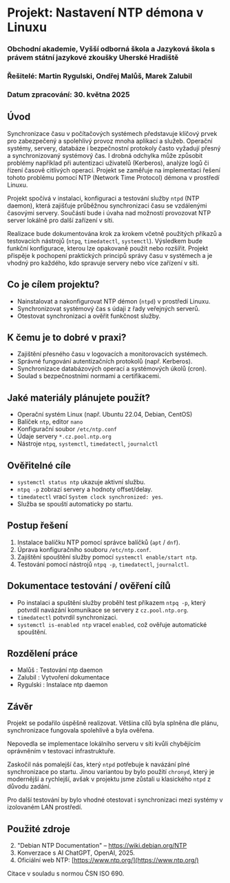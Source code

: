 ﻿# Projekt: Nastavení NTP démona v Linuxu

### Obchodní akademie, Vyšší odborná škola a Jazyková škola s právem státní jazykové zkoušky Uherské Hradiště  
 
### Řešitelé: Martin Rygulski, Ondřej Malůš, Marek Zalubil

### Datum zpracování: 30. května 2025


## Úvod
Synchronizace času v počítačových systémech představuje klíčový prvek pro zabezpečený a spolehlivý provoz mnoha aplikací a služeb. Operační systémy, servery, databáze i bezpečnostní protokoly často vyžadují přesný a synchronizovaný systémový čas. I drobná odchylka může způsobit problémy například při autentizaci uživatelů (Kerberos), analýze logů či řízení časově citlivých operací. Projekt se zaměřuje na implementaci řešení tohoto problému pomocí NTP (Network Time Protocol) démona v prostředí Linuxu.

Projekt spočívá v instalaci, konfiguraci a testování služby `ntpd` (NTP daemon), která zajišťuje průběžnou synchronizaci času se vzdálenými časovými servery. Součástí bude i úvaha nad možností provozovat NTP server lokálně pro další zařízení v síti. 

Realizace bude dokumentována krok za krokem včetně použitých příkazů a testovacích nástrojů (`ntpq`, `timedatectl`, `systemctl`). Výsledkem bude funkční konfigurace, kterou lze opakovaně použít nebo rozšířit. Projekt přispěje k pochopení praktických principů správy času v systémech a je vhodný pro každého, kdo spravuje servery nebo více zařízení v síti.

## Co je cílem projektu?
- Nainstalovat a nakonfigurovat NTP démon (`ntpd`) v prostředí Linuxu.
- Synchronizovat systémový čas s údaji z řady veřejných serverů.
- Otestovat synchronizaci a ověřit funkčnost služby.


## K čemu je to dobré v praxi?
- Zajištění přesného času v logovacích a monitorovacích systémech.
- Správné fungování autentizačních protokolů (např. Kerberos).
- Synchronizace databázových operací a systémových úkolů (cron).
- Soulad s bezpečnostními normami a certifikacemi.

## Jaké materiály plánujete použít?
- Operační systém Linux (např. Ubuntu 22.04, Debian, CentOS)
- Balíček `ntp`, editor `nano`
- Konfigurační soubor `/etc/ntp.conf`
- Údaje servery `*.cz.pool.ntp.org`
- Nástroje `ntpq`, `systemctl`, `timedatectl`, `journalctl`

## Ověřitelné cíle
- `systemctl status ntp` ukazuje aktivní službu.
- `ntpq -p` zobrazí servery a hodnoty offset/delay.
- `timedatectl` vrací `System clock synchronized: yes`.
- Služba se spouští automaticky po startu.

## Postup řešení
1. Instalace balíčku NTP pomocí správce balíčků (`apt` / `dnf`).
2. Úprava konfiguračního souboru `/etc/ntp.conf`.
3. Zajištění spouštění služby pomocí `systemctl enable/start ntp`.
4. Testování pomocí nástrojů `ntpq -p`, `timedatectl`, `journalctl`.

## Dokumentace testování / ověření cílů
- Po instalaci a spuštění služby proběhl test příkazem `ntpq -p`, který potvrdil navázání komunikace se servery z `cz.pool.ntp.org`.
- `timedatectl` potvrdil synchronizaci.
- `systemctl is-enabled ntp` vracel `enabled`, což ověřuje automatické spouštění.


## Rozdělení práce
- Malůš : Testování ntp daemon
- Zalubil : Vytvoření dokumentace
- Rygulski : Instalace ntp daemon

## Závěr
Projekt se podařilo úspěšně realizovat. Většina cílů byla splněna dle plánu, synchronizace fungovala spolehlivě a byla ověřena. 

Nepovedla se implementace lokálního serveru v síti kvůli chybějícím oprávněním v testovací infrastruktuře. 

Zaskočil nás pomalejší čas, který `ntpd` potřebuje k navázání plné synchronizace po startu. Jinou variantou by bylo použití `chronyd`, který je modernější a rychlejší, avšak v projektu jsme zůstali u klasického `ntpd` z důvodu zadání.

Pro další testování by bylo vhodné otestovat i synchronizaci mezi systémy v izolovaném LAN prostředí.

## Použité zdroje

2. "Debian NTP Documentation" – 
      https://wiki.debian.org/NTP
4. Konverzace s AI ChatGPT, OpenAI, 2025.
5. Oficiální web NTP: [https://www.ntp.org/](https://www.ntp.org/)

Citace v souladu s normou ČSN ISO 690.
